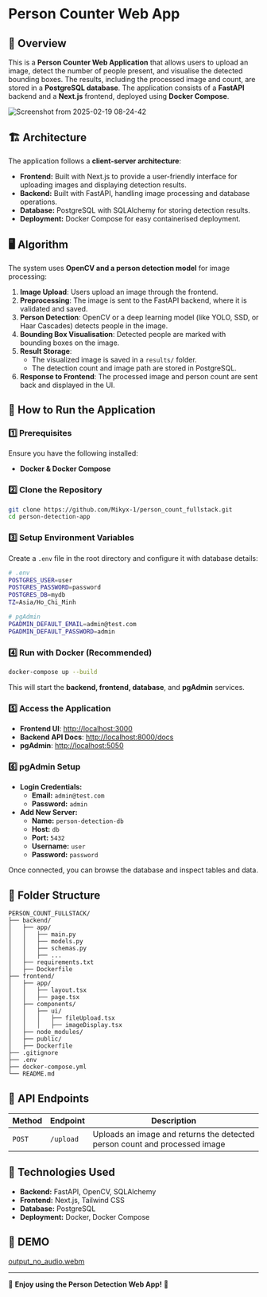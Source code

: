 # Person Counter Web App

## 📌 Overview
This is a **Person Counter Web Application** that allows users to upload an image, detect the number of people present, and visualise the detected bounding boxes. The results, including the processed image and count, are stored in a **PostgreSQL database**. The application consists of a **FastAPI** backend and a **Next.js** frontend, deployed using **Docker Compose**.

![Screenshot from 2025-02-19 08-24-42](https://github.com/user-attachments/assets/3183f68d-4435-49c3-b94a-3afa676d3c43)

## 🏗️ Architecture

The application follows a **client-server architecture**:

- **Frontend:** Built with Next.js to provide a user-friendly interface for uploading images and displaying detection results.
- **Backend:** Built with FastAPI, handling image processing and database operations.
- **Database:** PostgreSQL with SQLAlchemy for storing detection results.
- **Deployment:** Docker Compose for easy containerised deployment.

## 🖥️ Algorithm
The system uses **OpenCV and a person detection model** for image processing:

1. **Image Upload**: Users upload an image through the frontend.
2. **Preprocessing**: The image is sent to the FastAPI backend, where it is validated and saved.
3. **Person Detection**: OpenCV or a deep learning model (like YOLO, SSD, or Haar Cascades) detects people in the image.
4. **Bounding Box Visualisation**: Detected people are marked with bounding boxes on the image.
5. **Result Storage**:
   - The visualized image is saved in a `results/` folder.
   - The detection count and image path are stored in PostgreSQL.
6. **Response to Frontend**: The processed image and person count are sent back and displayed in the UI.

## 🚀 How to Run the Application

### 1️⃣ Prerequisites
Ensure you have the following installed:
- **Docker & Docker Compose**

### 2️⃣ Clone the Repository
```sh
git clone https://github.com/Mikyx-1/person_count_fullstack.git
cd person-detection-app
```

### 3️⃣ Setup Environment Variables
Create a `.env` file in the root directory and configure it with database details:
```sh
# .env
POSTGRES_USER=user
POSTGRES_PASSWORD=password
POSTGRES_DB=mydb
TZ=Asia/Ho_Chi_Minh

# pgAdmin
PGADMIN_DEFAULT_EMAIL=admin@test.com
PGADMIN_DEFAULT_PASSWORD=admin

```

### 4️⃣ Run with Docker (Recommended)
```sh
docker-compose up --build
```
This will start the **backend, frontend, database**, and **pgAdmin** services.

### 5️⃣ Access the Application
- **Frontend UI**: [http://localhost:3000](http://localhost:3000)
- **Backend API Docs**: [http://localhost:8000/docs](http://localhost:8000/docs)
- **pgAdmin**: [http://localhost:5050](http://localhost:5050)

### 6️⃣ pgAdmin Setup
- **Login Credentials:**
  - **Email:** `admin@test.com`
  - **Password:** `admin`
- **Add New Server:**
  - **Name:** `person-detection-db`
  - **Host:** `db`
  - **Port:** `5432`
  - **Username:** `user`
  - **Password:** `password`

Once connected, you can browse the database and inspect tables and data.



## 📂 Folder Structure
```
PERSON_COUNT_FULLSTACK/
├── backend/
│   ├── app/
│   │   ├── main.py
│   │   ├── models.py
│   │   ├── schemas.py
│   │   ├── ...
│   ├── requirements.txt
│   ├── Dockerfile
├── frontend/
│   ├── app/
│   │   ├── layout.tsx
│   │   ├── page.tsx
│   ├── components/
│   │   ├── ui/
│   │   │   ├── fileUpload.tsx
│   │   │   ├── imageDisplay.tsx
│   ├── node_modules/
│   ├── public/
│   ├── Dockerfile
├── .gitignore
├── .env
├── docker-compose.yml
└── README.md
```

## 🎯 API Endpoints
| Method | Endpoint  | Description |
|--------|----------|-------------|
| `POST` | `/upload` | Uploads an image and returns the detected person count and processed image |

## 🔧 Technologies Used
- **Backend:** FastAPI, OpenCV, SQLAlchemy
- **Frontend:** Next.js, Tailwind CSS
- **Database:** PostgreSQL
- **Deployment:** Docker, Docker Compose


## 🎥 DEMO 

[output_no_audio.webm](https://github.com/user-attachments/assets/85bd3e35-ff74-4644-9b9e-fed9e7783e72)



---
🚀 **Enjoy using the Person Detection Web App!** 🎉

